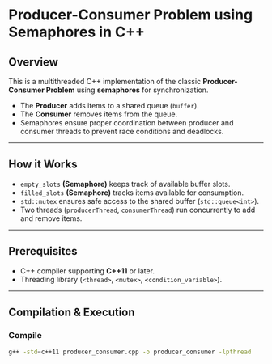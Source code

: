 # Producer-Consumer Problem using Semaphores in C++

## **Overview**
This is a multithreaded C++ implementation of the classic **Producer-Consumer Problem** using **semaphores** for synchronization. 

- The **Producer** adds items to a shared queue (`buffer`).
- The **Consumer** removes items from the queue.
- Semaphores ensure proper coordination between producer and consumer threads to prevent race conditions and deadlocks.

---

## **How it Works**
- `empty_slots` **(Semaphore)** keeps track of available buffer slots.
- `filled_slots` **(Semaphore)** tracks items available for consumption.
- `std::mutex` ensures safe access to the shared buffer (`std::queue<int>`).
- Two threads (`producerThread`, `consumerThread`) run concurrently to add and remove items.

---

## **Prerequisites**
- C++ compiler supporting **C++11** or later.
- Threading library (`<thread>`, `<mutex>`, `<condition_variable>`).

---

## **Compilation & Execution**
### **Compile**
```sh
g++ -std=c++11 producer_consumer.cpp -o producer_consumer -lpthread
